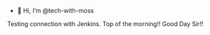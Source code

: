 - 👋 Hi, I’m @tech-with-moss

Testing connection with Jenkins.
Top of the morning!!
Good Day Sir!! 
<!---
tech-with-moss/tech-with-moss is a ✨ special ✨ repository because its `README.md` (this file) appears on your GitHub profile.
You can click the Preview link to take a look at your changes.
--->
